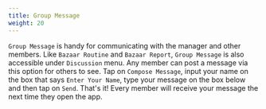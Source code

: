 ```yaml
---
title: Group Message
weight: 20
---
```


`Group Message` is handy for communicating with the manager and other members. Like `Bazaar Routine` and `Bazaar Report`, `Group Message` is also accessible under `Discussion` menu. Any member can post a message via this option for others to see. Tap on `Compose Message`, input your name on the box that says `Enter Your Name`, type your message on the box below and then tap on `Send`. That's it! Every member will receive your message the next time they open the app.
